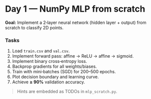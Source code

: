 # Day 1 — NumPy MLP from scratch

**Goal:** Implement a 2‑layer neural network (hidden layer + output) from scratch to classify 2D points.

### Tasks
1. Load `train.csv` and `val.csv`.
2. Implement forward pass: affine -> ReLU -> affine -> sigmoid.
3. Implement binary cross‑entropy loss.
4. Backprop gradients for all weights/biases.
5. Train with mini‑batches (SGD) for 200–500 epochs.
6. Plot decision boundary and learning curve.
7. Achieve **≥ 90%** validation accuracy.

> Hints are embedded as TODOs in `mlp_scratch.py`.
